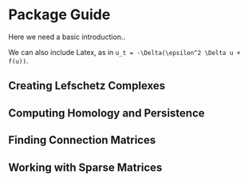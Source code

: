 # Package Guide

Here we need a basic introduction..

We can also include Latex, as in ``u_t = -\Delta(\epsilon^2 \Delta u + f(u))``.

## Creating Lefschetz Complexes


## Computing Homology and Persistence



## Finding Connection Matrices



## Working with Sparse Matrices




